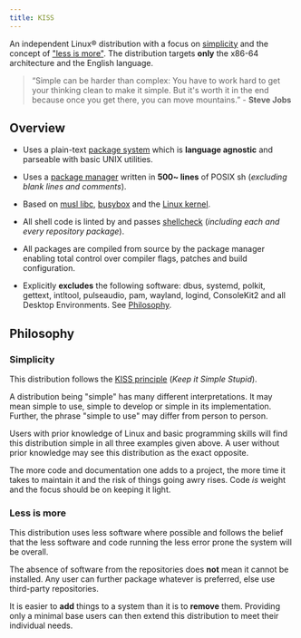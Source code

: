 ```yaml
---
title: KISS
---
```


An independent Linux® distribution with a focus on [simplicity](#simplicity) and the concept of ["less is more"](#less-is-more). The distribution targets **only** the x86-64 architecture and the English language.

> “Simple can be harder than complex: You have to work hard to get your thinking clean to make it simple. But it's worth it in the end because once you get there, you can move mountains.” - **Steve Jobs**


## Overview

- Uses a plain-text [package system](https://getkiss.org/pages/package-system/) which is **language agnostic** and parseable with basic UNIX utilities.

- Uses a [package manager](https://getkiss.org/pages/package-manager/) written in **500~ lines** of POSIX sh (*excluding blank lines and comments*).

- Based on [musl libc](https://www.musl-libc.org/), [busybox](https://busybox.net/) and the [Linux kernel](https://kernel.org).

- All shell code is linted by and passes [shellcheck](https://www.shellcheck.net/) (*including each and every repository package*).

- All packages are compiled from source by the package manager enabling total control over compiler flags, patches and build configuration.

- Explicitly **excludes** the following software: dbus, systemd, polkit, gettext, intltool, pulseaudio, pam, wayland, logind, ConsoleKit2 and all Desktop Environments. See [Philosophy](#philosophy).


## Philosophy

### Simplicity

This distribution follows the [KISS principle](https://en.wikipedia.org/wiki/KISS_principle) (*Keep it Simple Stupid*).

A distribution being "simple" has many different interpretations. It may mean simple to use, simple to develop or simple in its implementation. Further, the phrase "simple to use" may differ from person to person.

Users with prior knowledge of Linux and basic programming skills will find this distribution simple in all three examples given above. A user without prior knowledge may see this distribution as the exact opposite.

The more code and documentation one adds to a project, the more time it takes to maintain it and the risk of things going awry rises. Code *is* weight and the focus should be on keeping it light.

### Less is more

This distribution uses less software where possible and follows the belief that the less software and code running the less error prone the system will be overall.

The absence of software from the repositories does **not** mean it cannot be installed. Any user can further package whatever is preferred, else use third-party repositories.

It is easier to **add** things to a system than it is to **remove** them. Providing only a minimal base users can then extend this distribution to meet their individual needs.
